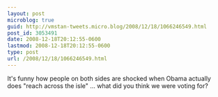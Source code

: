 ```yaml
---
layout: post
microblog: true
guid: http://vmstan-tweets.micro.blog/2008/12/18/1066246549.html
post_id: 3053491
date: 2008-12-18T20:12:55-0600
lastmod: 2008-12-18T20:12:55-0600
type: post
url: /2008/12/18/1066246549.html
---
```

It's funny how people on both sides are shocked when Obama actually does "reach across the isle" ... what did you think we were voting for?

